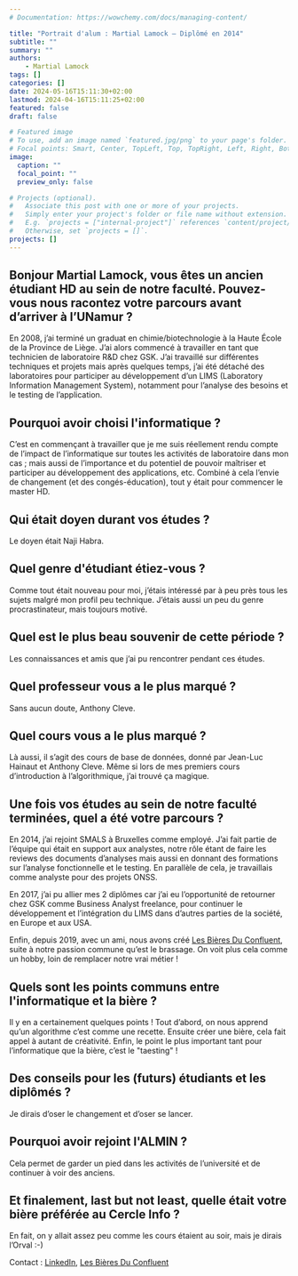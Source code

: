 ```yaml
---
# Documentation: https://wowchemy.com/docs/managing-content/

title: "Portrait d'alum : Martial Lamock – Diplômé en 2014"
subtitle: ""
summary: ""
authors: 
    - Martial Lamock
tags: []
categories: []
date: 2024-05-16T15:11:30+02:00
lastmod: 2024-04-16T15:11:25+02:00
featured: false
draft: false

# Featured image
# To use, add an image named `featured.jpg/png` to your page's folder.
# Focal points: Smart, Center, TopLeft, Top, TopRight, Left, Right, BottomLeft, Bottom, BottomRight.
image:
  caption: ""
  focal_point: ""
  preview_only: false

# Projects (optional).
#   Associate this post with one or more of your projects.
#   Simply enter your project's folder or file name without extension.
#   E.g. `projects = ["internal-project"]` references `content/project/deep-learning/index.md`.
#   Otherwise, set `projects = []`.
projects: []
---
```


## Bonjour Martial Lamock, vous êtes un ancien étudiant HD au sein de notre faculté. Pouvez-vous nous racontez votre parcours avant d’arriver à l’UNamur ?

En 2008, j’ai terminé un graduat en chimie/biotechnologie à la Haute École de la Province de Liège. J’ai alors commencé à travailler en tant que technicien de laboratoire R&D chez GSK. J’ai travaillé sur différentes techniques et projets mais après quelques temps, j’ai été détaché des laboratoires pour participer au développement d’un LIMS (Laboratory Information Management System), notamment pour l’analyse des besoins et le testing de l’application.
 
## Pourquoi avoir choisi l'informatique ?
 
C’est en commençant à travailler que je me suis réellement rendu compte de l’impact de l’informatique sur toutes les activités de laboratoire dans mon cas ; mais aussi de l’importance et du potentiel de pouvoir maîtriser et participer au développement des applications, etc. Combiné à cela l’envie de changement (et des congés-éducation), tout y était pour commencer le master HD.
 
## Qui était doyen durant vos études ?
 
Le doyen était Naji Habra.
 
## Quel genre d'étudiant étiez-vous ?
 
Comme tout était nouveau pour moi, j’étais intéressé par à peu près tous les sujets malgré mon profil peu technique. J’étais aussi un peu du genre procrastinateur, mais toujours motivé.
 
## Quel est le plus beau souvenir de cette période ?
 
Les connaissances et amis que j’ai pu rencontrer pendant ces études.
 
## Quel professeur vous a le plus marqué ?
 
Sans aucun doute, Anthony Cleve.
 
## Quel cours vous a le plus marqué ?
 
Là aussi, il s’agit des cours de base de données, donné par Jean-Luc Hainaut et Anthony Cleve. Même si lors de mes premiers cours d’introduction à l’algorithmique, j’ai trouvé ça magique.
 
## Une fois vos études au sein de notre faculté terminées, quel a été votre parcours ?
 
En 2014, j’ai rejoint SMALS à Bruxelles comme employé. J’ai fait partie de l’équipe qui était en support aux analystes, notre rôle étant de faire les reviews des documents d’analyses mais aussi en donnant des formations sur l’analyse fonctionnelle et le testing. En parallèle de cela, je travaillais comme analyste pour des projets ONSS.
 
En 2017, j’ai pu allier mes 2 diplômes car j’ai eu l’opportunité de retourner chez GSK comme Business Analyst freelance, pour continuer le développement et l’intégration du LIMS dans d’autres parties de la société, en Europe et aux USA.
 
Enfin, depuis 2019, avec un ami, nous avons créé [Les Bières Du Confluent](https://www.facebook.com/LesBieresDuConfluent), suite à notre passion commune qu’est le brassage. On voit plus cela comme un hobby, loin de remplacer notre vrai métier !

## Quels sont les points communs entre l'informatique et la bière ?
 
Il y en a certainement quelques points ! Tout d’abord, on nous apprend qu’un algorithme c’est comme une recette. Ensuite créer une bière, cela fait appel à autant de créativité. Enfin, le point le plus important tant pour l’informatique que la bière, c’est le "taesting" !
 
## Des conseils pour les (futurs) étudiants et les diplômés ?
 
Je dirais d’oser le changement et d’oser se lancer.
 
## Pourquoi avoir rejoint l'ALMIN ?
 
Cela permet de garder un pied dans les activités de l’université et de continuer à voir des anciens.
 
## Et finalement, last but not least, quelle était votre bière préférée au Cercle Info ?
 
En fait, on y allait assez peu comme les cours étaient au soir, mais je dirais l’Orval :-)


Contact : [LinkedIn](https://www.linkedin.com/in/martiallamock/), [Les Bières Du Confluent](https://www.facebook.com/LesBieresDuConfluent)

